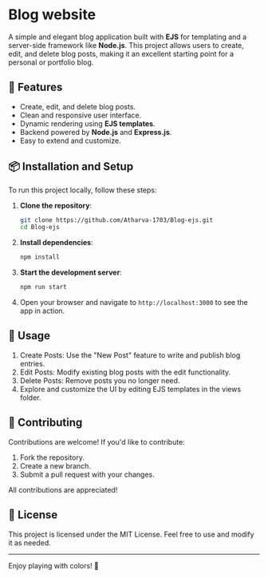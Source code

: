 #  Blog website 

A simple and elegant blog application built with **EJS** for templating and a server-side framework like **Node.js**.
This project allows users to create, edit, and delete blog posts, making it an excellent starting point for a personal or portfolio blog.

## 🚀 Features

- Create, edit, and delete blog posts.
- Clean and responsive user interface.
- Dynamic rendering using **EJS templates**.
- Backend powered by **Node.js** and **Express.js**.
- Easy to extend and customize.


## 📦 Installation and Setup

To run this project locally, follow these steps:

1. **Clone the repository**:

   ```bash
   git clone https://github.com/Atharva-1703/Blog-ejs.git
   cd Blog-ejs
   ```

2. **Install dependencies**:

   ```bash
   npm install
   ```

3. **Start the development server**:

   ```bash
   npm run start
   ```

4. Open your browser and navigate to `http://localhost:3000` to see the app in action.


## 🔄 Usage

1. Create Posts: Use the "New Post" feature to write and publish blog entries.
2. Edit Posts: Modify existing blog posts with the edit functionality.
3. Delete Posts: Remove posts you no longer need.
4. Explore and customize the UI by editing EJS templates in the views folder.

## 🤝 Contributing

Contributions are welcome! If you'd like to contribute:

1. Fork the repository.
2. Create a new branch.
3. Submit a pull request with your changes.

All contributions are appreciated!

## 📄 License

This project is licensed under the MIT License. Feel free to use and modify it as needed.

---

Enjoy playing with colors! 🎨

